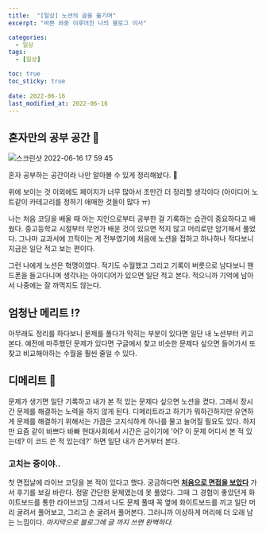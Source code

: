```yaml
---
title:  "[일상] 노션의 글을 옮기며"
excerpt: "바쁜 와중 이루어진 나의 블로그 이사"

categories:
  - 일상
tags:
  - [일상]

toc: true
toc_sticky: true
 
date: 2022-06-16
last_modified_at: 2022-06-16
---
```


## 혼자만의 공부 공간 📜
![스크린샷 2022-06-16 17 59 45](https://user-images.githubusercontent.com/75519839/174033997-3bfd6402-63fc-45ad-b727-48efa7c97cef.png)

 혼자 공부하는 공간이라 나만 알아볼 수 있게 정리해놨다. 👀

 위에 보이는 것 이외에도 페이지가 너무 많아서 조만간 더 정리할 생각이다 (아이디어 노트같이 카테고리를 정하기 애매한 것들이 많다 ㅠ)

 나는 처음 코딩을 배울 때 아는 지인으로부터 공부한 걸 기록하는 습관이 중요하다고 배웠다. 중고등학교 시절부터 무언가 배운 것이 있으면 적지 않고 머리로만 암기해서 풀었다. 그나마 교과서에 끄적이는 게 전부였기에 처음에 노션을 접하고 하나하나 적다보니 지금은 일단 적고 보는 편이다.

 그런 나에게 노션은 혁명이였다. 적기도 수월했고 그리고 기록이 버릇으로 남다보니 핸드폰을 들고다니며 생각나는 아이디어가 있으면 일단 적고 본다. 적으니까 기억에 남아서 나중에는 잘 까먹지도 않는다.


## 엄청난 메리트 ⁉ 

아무래도 정리를 하다보니 문제를 풀다가 막히는 부분이 있다면 일단 내 노션부터 키고 본다. 예전에 마주했던 문제가 있다면 구글에서 찾고 비슷한 문제다 싶으면 들어가서 또 찾고 비교해야하는 수월을 훨씬 줄일 수 있다. 

## 디메리트 💢

 문제가 생기면 일단 기록하고 내가 본 적 있는 문제다 싶으면 노션을 켰다. 그래서 장시간 문제를 해결하는 노력을 하지 않게 된다. 디메리트라고 하기가 뭐하긴하지만 유연하게 문제를 해결하기 위해서는 가끔은 고지식하게 하나를 물고 늘어질 필요도 있다. 하지만 요즘 같이 바쁘다 바빠 현대사회에서 시간은 금이기에 '어? 이 문제 어디서 본 적 있는데? 이 코드 쓴 적 있는데?' 하면 일단 내가 쓴거부터 본다.

### 고치는 중이야..

 첫 면접날에 라이브 코딩을 본 적이 있다고 했다. 궁금하다면 **[처음으로 면접을 보았다]("https://godhin.github.io/%EC%9D%BC%EC%83%81/%EC%B2%AB-%EB%A9%B4%EC%A0%91/")** 가서 후기를 보길 바란다. 정말 간단한 문제였는데 못 풀었다. 그때 그 경험이 좋았던게 화이트보드를 통한 라이브코딩 그래서 나도 문제 풀때 꼭 옆에 화이트보드를 끼고 일단 머리 굴려서 풀어보고, 그리고 손 굴려서 풀어본다. 그러니까 이상하게 머리에 더 오래 남는 느낌이다. *마지막으로 블로그에 글 까지 쓰면 완벽하다.*